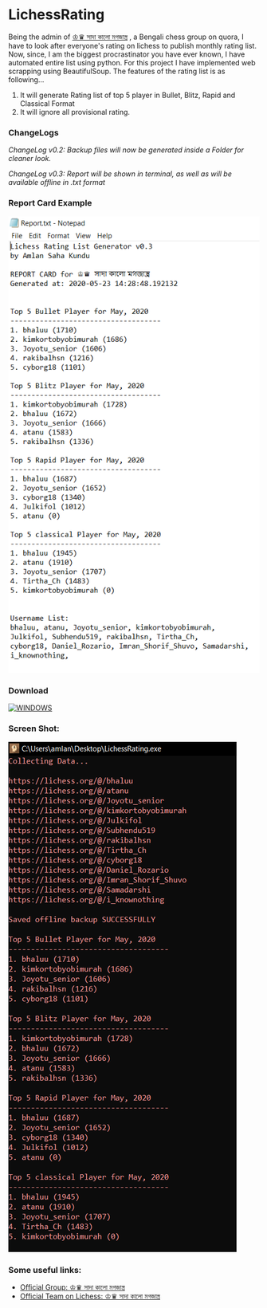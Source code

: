 # LichessRating

Being the admin of [♔♛ সাদা কালো মগজাস্ত্র](https://bn.quora.com/q/daba) , a Bengali chess group on quora, I have to look after everyone's rating on lichess to publish monthly rating list. Now, since, I am the biggest procrastinator you have ever known, I have automated entire list using python. For this project I have implemented web scrapping using BeautifulSoup. The features of the rating list is as following...

1. It will generate Rating list of top 5 player in Bullet, Blitz, Rapid and Classical Format
2. It will ignore all provisional rating.

### ChangeLogs
*ChangeLog v0.2:
Backup files will now be generated inside a Folder for cleaner look.*

*ChangeLog v0.3:
Report will be shown in terminal, as well as will be available offline in .txt format*

### Report Card Example
![ReportCard](./Report.PNG)

### Download
[![WINDOWS](./icon.ico)](https://github.com/yoursamlan/LichessRating/raw/master/LichessRating.exe)

### Screen Shot:
![Screen Shot](./scrnsht.PNG)

### Some useful links:
- [Official Group: ♔♛ সাদা কালো মগজাস্ত্র](https://bn.quora.com/q/daba)
- [Official Team on Lichess: ♔♛ সাদা কালো মগজাস্ত্র](https://lichess.org/team/sAt2fiTW)


